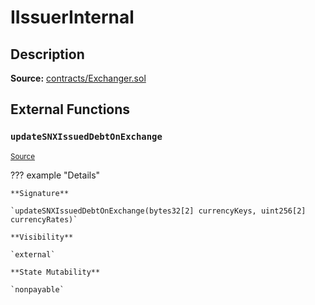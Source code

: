 # IIssuerInternal

## Description

**Source:** [contracts/Exchanger.sol](https://github.com/Synthetixio/synthetix/tree/v2.29.0-alpha/contracts/Exchanger.sol)

## External Functions

### `updateSNXIssuedDebtOnExchange`

<sub>[Source](https://github.com/Synthetixio/synthetix/tree/v2.29.0-alpha/contracts/Exchanger.sol#L56)</sub>

??? example "Details"

    **Signature**

    `updateSNXIssuedDebtOnExchange(bytes32[2] currencyKeys, uint256[2] currencyRates)`

    **Visibility**

    `external`

    **State Mutability**

    `nonpayable`
